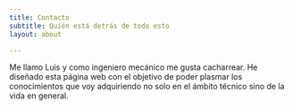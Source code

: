 ```yaml
---
title: Contacto
subtitle: Quién está detrás de todo esto
layout: about

---
```


<!-- Me encanta construir proyectos de código abierto y escribir sobre lo que aprendo. Esta página es mi jardín digital, un compendio de las cosas que he aprendido y creado a lo largo de los años. -->

Me llamo Luis y como ingeniero mecánico me gusta cacharrear. He diseñado esta página web con el objetivo de poder plasmar los conocimientos que voy adquiriendo no solo en el ámbito técnico sino de la vida en general.